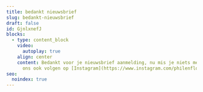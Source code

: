 ```yaml
---
title: bedankt nieuwsbrief
slug: bedankt-nieuwsbrief
draft: false
id: GjnlxnefJ
blocks:
  - type: content_block
    video:
      autoplay: true
    align: center
    content: Bedankt voor je nieuwsbrief aanmelding, nu mis je niets meer! Je kan
      ons ook volgen op [Instagram](https://www.instagram.com/philenflo/)!
seo:
  noindex: true
---
```


